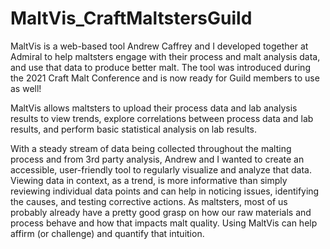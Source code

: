 # MaltVis_CraftMaltstersGuild
MaltVis is a web-based tool Andrew Caffrey and I developed together at Admiral to help maltsters engage with their process and malt analysis data, and use that data to produce better malt. The tool was introduced during the 2021 Craft Malt Conference and is now ready for Guild members to use as well! 

MaltVis allows maltsters to upload their process data and lab analysis results to view trends, explore correlations between process data and lab results, and perform basic statistical analysis on lab results.

With a steady stream of data being collected throughout the malting process and from 3rd party analysis, Andrew and I wanted to create an accessible, user-friendly tool to regularly visualize and analyze that data. Viewing data in context, as a trend, is more informative than simply reviewing individual data points and can help in noticing issues, identifying the causes, and testing corrective actions. As maltsters, most of us probably already have a pretty good grasp on how our raw materials and process behave and how that impacts malt quality. Using MaltVis can help affirm (or challenge) and quantify that intuition.

